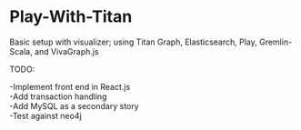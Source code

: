 Play-With-Titan
===============

Basic setup with visualizer; using Titan Graph, Elasticsearch, Play, Gremlin-Scala, and VivaGraph.js

TODO:

-Implement front end in React.js <br/>
-Add transaction handling <br />
-Add MySQL as a secondary story <br />
-Test against neo4j <br />
